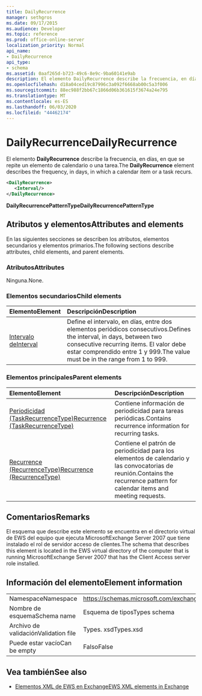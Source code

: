 ```yaml
---
title: DailyRecurrence
manager: sethgros
ms.date: 09/17/2015
ms.audience: Developer
ms.topic: reference
ms.prod: office-online-server
localization_priority: Normal
api_name:
- DailyRecurrence
api_type:
- schema
ms.assetid: 0aaf265d-b723-49c6-8e9c-9ba60141e9ab
description: El elemento DailyRecurrence describe la frecuencia, en días, en que se repite un elemento de calendario o una tarea.
ms.openlocfilehash: d18a04ced19c87996c3a092f6668ab00c5a3f006
ms.sourcegitcommit: 88ec988f2bb67c1866d06b361615f3674a24e795
ms.translationtype: MT
ms.contentlocale: es-ES
ms.lasthandoff: 06/03/2020
ms.locfileid: "44462174"
---
```

# <a name="dailyrecurrence"></a><span data-ttu-id="67dfa-103">DailyRecurrence</span><span class="sxs-lookup"><span data-stu-id="67dfa-103">DailyRecurrence</span></span>

<span data-ttu-id="67dfa-104">El elemento **DailyRecurrence** describe la frecuencia, en días, en que se repite un elemento de calendario o una tarea.</span><span class="sxs-lookup"><span data-stu-id="67dfa-104">The **DailyRecurrence** element describes the frequency, in days, in which a calendar item or a task recurs.</span></span> 
  
```xml
<DailyRecurrence>
   <Interval/>
</DailyRecurrence>
```

<span data-ttu-id="67dfa-105">**DailyRecurrencePatternType**</span><span class="sxs-lookup"><span data-stu-id="67dfa-105">**DailyRecurrencePatternType**</span></span>

## <a name="attributes-and-elements"></a><span data-ttu-id="67dfa-106">Atributos y elementos</span><span class="sxs-lookup"><span data-stu-id="67dfa-106">Attributes and elements</span></span>

<span data-ttu-id="67dfa-107">En las siguientes secciones se describen los atributos, elementos secundarios y elementos primarios.</span><span class="sxs-lookup"><span data-stu-id="67dfa-107">The following sections describe attributes, child elements, and parent elements.</span></span>
  
### <a name="attributes"></a><span data-ttu-id="67dfa-108">Atributos</span><span class="sxs-lookup"><span data-stu-id="67dfa-108">Attributes</span></span>

<span data-ttu-id="67dfa-109">Ninguna.</span><span class="sxs-lookup"><span data-stu-id="67dfa-109">None.</span></span>
  
### <a name="child-elements"></a><span data-ttu-id="67dfa-110">Elementos secundarios</span><span class="sxs-lookup"><span data-stu-id="67dfa-110">Child elements</span></span>

|<span data-ttu-id="67dfa-111">**Elemento**</span><span class="sxs-lookup"><span data-stu-id="67dfa-111">**Element**</span></span>|<span data-ttu-id="67dfa-112">**Descripción**</span><span class="sxs-lookup"><span data-stu-id="67dfa-112">**Description**</span></span>|
|:-----|:-----|
|[<span data-ttu-id="67dfa-113">Intervalo de</span><span class="sxs-lookup"><span data-stu-id="67dfa-113">Interval</span></span>](interval.md) <br/> |<span data-ttu-id="67dfa-114">Define el intervalo, en días, entre dos elementos periódicos consecutivos.</span><span class="sxs-lookup"><span data-stu-id="67dfa-114">Defines the interval, in days, between two consecutive recurring items.</span></span> <span data-ttu-id="67dfa-115">El valor debe estar comprendido entre 1 y 999.</span><span class="sxs-lookup"><span data-stu-id="67dfa-115">The value must be in the range from 1 to 999.</span></span>  <br/> |
   
### <a name="parent-elements"></a><span data-ttu-id="67dfa-116">Elementos principales</span><span class="sxs-lookup"><span data-stu-id="67dfa-116">Parent elements</span></span>

|<span data-ttu-id="67dfa-117">**Elemento**</span><span class="sxs-lookup"><span data-stu-id="67dfa-117">**Element**</span></span>|<span data-ttu-id="67dfa-118">**Descripción**</span><span class="sxs-lookup"><span data-stu-id="67dfa-118">**Description**</span></span>|
|:-----|:-----|
|[<span data-ttu-id="67dfa-119">Periodicidad (TaskRecurrenceType)</span><span class="sxs-lookup"><span data-stu-id="67dfa-119">Recurrence (TaskRecurrenceType)</span></span>](recurrence-taskrecurrencetype.md) <br/> |<span data-ttu-id="67dfa-120">Contiene información de periodicidad para tareas periódicas.</span><span class="sxs-lookup"><span data-stu-id="67dfa-120">Contains recurrence information for recurring tasks.</span></span>  <br/> |
|[<span data-ttu-id="67dfa-121">Recurrence (RecurrenceType)</span><span class="sxs-lookup"><span data-stu-id="67dfa-121">Recurrence (RecurrenceType)</span></span>](recurrence-recurrencetype.md) <br/> |<span data-ttu-id="67dfa-122">Contiene el patrón de periodicidad para los elementos de calendario y las convocatorias de reunión.</span><span class="sxs-lookup"><span data-stu-id="67dfa-122">Contains the recurrence pattern for calendar items and meeting requests.</span></span>  <br/> |
   
## <a name="remarks"></a><span data-ttu-id="67dfa-123">Comentarios</span><span class="sxs-lookup"><span data-stu-id="67dfa-123">Remarks</span></span>

<span data-ttu-id="67dfa-124">El esquema que describe este elemento se encuentra en el directorio virtual de EWS del equipo que ejecuta MicrosoftExchange Server 2007 que tiene instalado el rol de servidor acceso de clientes.</span><span class="sxs-lookup"><span data-stu-id="67dfa-124">The schema that describes this element is located in the EWS virtual directory of the computer that is running MicrosoftExchange Server 2007 that has the Client Access server role installed.</span></span>
  
## <a name="element-information"></a><span data-ttu-id="67dfa-125">Información del elemento</span><span class="sxs-lookup"><span data-stu-id="67dfa-125">Element information</span></span>

|||
|:-----|:-----|
|<span data-ttu-id="67dfa-126">Namespace</span><span class="sxs-lookup"><span data-stu-id="67dfa-126">Namespace</span></span>  <br/> |https://schemas.microsoft.com/exchange/services/2006/types  <br/> |
|<span data-ttu-id="67dfa-127">Nombre de esquema</span><span class="sxs-lookup"><span data-stu-id="67dfa-127">Schema name</span></span>  <br/> |<span data-ttu-id="67dfa-128">Esquema de tipos</span><span class="sxs-lookup"><span data-stu-id="67dfa-128">Types schema</span></span>  <br/> |
|<span data-ttu-id="67dfa-129">Archivo de validación</span><span class="sxs-lookup"><span data-stu-id="67dfa-129">Validation file</span></span>  <br/> |<span data-ttu-id="67dfa-130">Types. xsd</span><span class="sxs-lookup"><span data-stu-id="67dfa-130">Types.xsd</span></span>  <br/> |
|<span data-ttu-id="67dfa-131">Puede estar vacío</span><span class="sxs-lookup"><span data-stu-id="67dfa-131">Can be empty</span></span>  <br/> |<span data-ttu-id="67dfa-132">Falso</span><span class="sxs-lookup"><span data-stu-id="67dfa-132">False</span></span>  <br/> |
   
## <a name="see-also"></a><span data-ttu-id="67dfa-133">Vea también</span><span class="sxs-lookup"><span data-stu-id="67dfa-133">See also</span></span>

- [<span data-ttu-id="67dfa-134">Elementos XML de EWS en Exchange</span><span class="sxs-lookup"><span data-stu-id="67dfa-134">EWS XML elements in Exchange</span></span>](ews-xml-elements-in-exchange.md)

